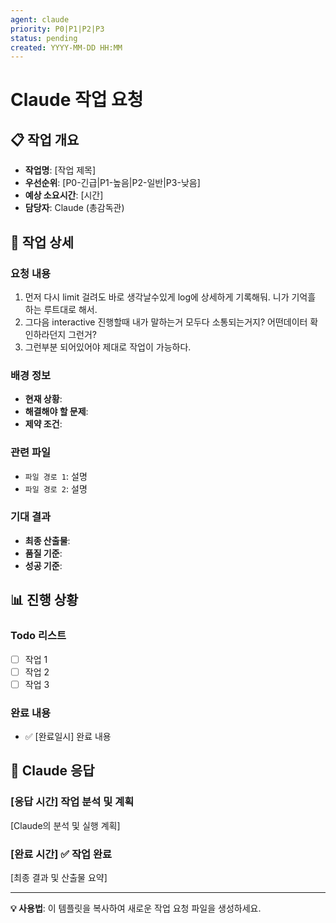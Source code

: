 ```yaml
---
agent: claude
priority: P0|P1|P2|P3
status: pending
created: YYYY-MM-DD HH:MM
---
```


# Claude 작업 요청

## 📋 작업 개요
- **작업명**: [작업 제목]
- **우선순위**: [P0-긴급|P1-높음|P2-일반|P3-낮음]
- **예상 소요시간**: [시간]
- **담당자**: Claude (총감독관)

## 🎯 작업 상세

### 요청 내용
1. 먼저 다시 limit 걸려도 바로 생각날수있게 log에 상세하게 기록해둬. 니가 기억흘 하는 루트대로 해서.
2. 그다음 interactive 진행할때 내가 말하는거 모두다 소통되는거지? 어떤데이터 확인하라던지 그런거?
3. 그런부분 되어있어야 제대로 작업이 가능하다.

### 배경 정보
- **현재 상황**: 
- **해결해야 할 문제**: 
- **제약 조건**: 

### 관련 파일
- `파일 경로 1`: 설명
- `파일 경로 2`: 설명

### 기대 결과
- **최종 산출물**: 
- **품질 기준**: 
- **성공 기준**: 

## 📊 진행 상황

### Todo 리스트
- [ ] 작업 1
- [ ] 작업 2  
- [ ] 작업 3

### 완료 내용
- ✅ [완료일시] 완료 내용

## 💬 Claude 응답

### [응답 시간] 작업 분석 및 계획

[Claude의 분석 및 실행 계획]

### [완료 시간] ✅ 작업 완료

[최종 결과 및 산출물 요약]

---

**💡 사용법**: 이 템플릿을 복사하여 새로운 작업 요청 파일을 생성하세요.